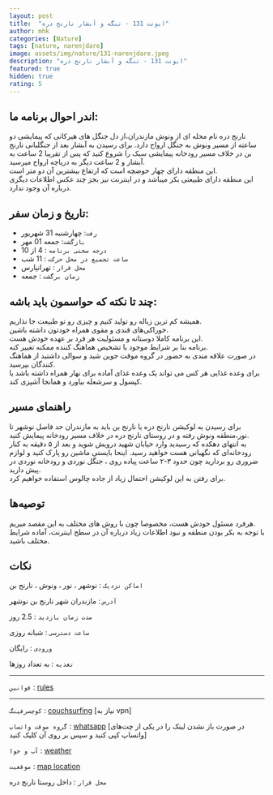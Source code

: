 ```yaml
---
layout: post
title:  "ایونت 131 - تنگه و آبشار نارنج دره"
author: mhk
categories: [Nature]
tags: [nature, narenjdare]
image: assets/img/nature/131-narenjdare.jpeg
description: "ایونت 131 - تنگه و آبشار نارنج دره"
featured: true
hidden: true
rating: 5
---
```


## اندر احوال برنامه ما:  
نارنج دره نام محله ای از ونوش مازندران،از دل جنگل های هیرکانی که پیمایشی دو ساعته از مسیر ونوش به جنگل ارواح دارد.
برای رسیدن به آبشار بعد از جنگلبانی نارنج بن در خلاف مسیر رودخانه پیمایشی سبک را شروع کنید که پس از تقریبا  2 ساعت به آبشار و 2 ساعت دیگر به دریاچه ارواح میرسید.  
این منطقه دارای چهار حوضچه است كه ارتفاع بيشترین آن دو متر است.  
این منطقه دارای طبیعتی بکر میباشد و در اینترنت نیز بجز چند عکس اطلاعات دیگری درباره آن وجود ندارد.  


## تاریخ و زمان سفر:  
  - `رفت`: چهارشنبه 31 شهریور  
  - `بازگشت`: جمعه 01 مهر   
  - `درجه سختی برنامه` : 4 از 10  
  - `ساعت تجمیع در محل حرکت` : 11 شب
  - `محل قرار` : تهرانپارس
  - `زمان برگشت` : جمعه

## چند تا نکته که حواسمون باید باشه:  
همیشه کم ترین زباله رو تولید کنیم و چیزی رو تو طبیعت جا نذاریم.  
خوراکی‌های قندی و مقوی همراه خودتون داشته باشین.  
این برنامه کاملا دوستانه و مسئولیت هر فرد بر عهده خودش هست.  
برنامه بنا بر شرایط موجود با تشخیص هماهنگ کننده ممکنه تغییر کنه.  
در صورت علاقه مندی به حضور در گروه موقت جوین شید و سوالی داشتید از هماهنگ کنندگان بپرسید.  
برای وعده‌ غذایی هر کس می تواند یک وعده غذای آماده برای نهار همراه داشته باشد یا کپسول و سرشعله بیاورد و همانجا آشپزی کند.  

## راهنمای مسیر
برای رسیدن به لوکیشن نارنج دره یا نارنج بن باید به مازندران حد فاصل نوشهر تا نور،منطقه ونوش رفته و در روستای نارنج دره در خلاف مسیر رودخانه پیمایش کنید.  
به انتهای دهکده که رسیدید وارد خیابان شهید درویش شوید و بعد از ۵ دقیقه به کنار رودخانه‌ای که نگهبانی هست خواهید رسید. اینحا بایستی ماشین رو پارک کنید و لوازم ضروری رو بردارید چون حدود ۳-۲ ساعت پیاده‌ روی ، جنگل نوردی و رودخانه نوردی در پیش دارید.‌  
برای رفتن به این لوکیشن احتمال زیاد از جاده چالوس استفاده خواهیم کرد.  


## توصیه‌ها
هرفرد مسئول خودش هست، مخصوصا چون با روش های مختلف به این مقصد میریم.  
با توجه به بکر بودن منطقه و نبود اطلاعات زیاد درباره آن در سطح اینترنت، آماده شرایط مختلف باشید.  

## نکات

`اماکن نزدیک` : نوشهر ، نور  ، ونوش ، نارنج بن  

`آدرس` : مازندران شهر نارنج بن نوشهر  

`مدت زمان بازدید` : 2.5 روز   

`ساعت دسترسی` : شبانه روزی  

`ورودی` : رایگان  

`تغذیه` : به تعداد روزها

---

`قوانین` : [rules](/rules-weekend)  

---

`کوچسرفینگ` : [couchsurfing](https://www.couchsurfing.com/events/131) [نیاز به vpn]

`گروه موقت واتساپ` : [whatsapp](https://chat.whatsapp.com/DRiu6IapwWADW1KcWJtabo) [در صورت باز نشدن لینک را در یکی از چت‌های واتساپ کپی کنید و سپس بر روی آن کلیک کنید]

`آب و خوا` : [weather](https://fa.weather.town/forecast/iran/ostan-e-mazandaran/vanush/#September-23)

`موقعیت` : [map location](https://www.google.com/maps/place/Narenjbon,+Mazandaran,+Mazandaran+Province,+Iran/@36.5487162,51.8653832,15z/data=!3m1!4b1!4m13!1m7!3m6!1s0x3f8efaa487e7c20d:0xe8a70921969d5236!2sVanoosh,+Mazandaran+Province!3b1!8m2!3d36.5612547!4d51.860198!3m4!1s0x3f8efaf2c5991103:0xbb8fff84997a3ae7!8m2!3d36.548716!4d51.8741369!5m1!1e4)

`محل قرار` : داخل روستا نارنج دره